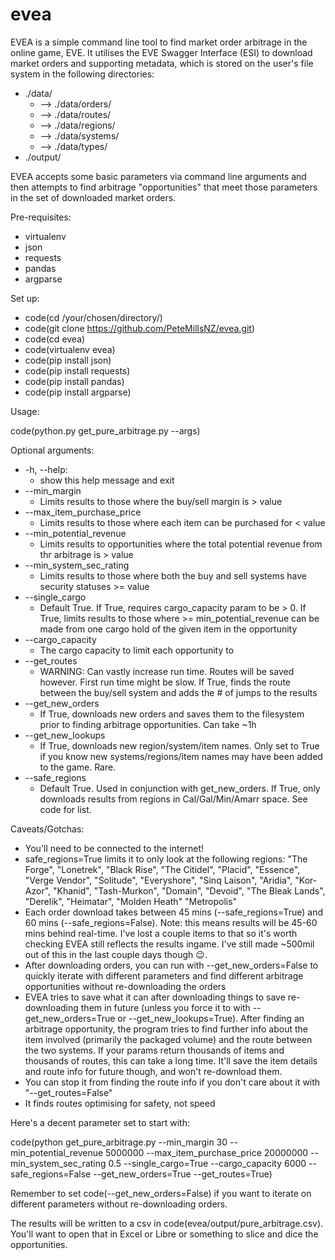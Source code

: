 # evea

EVEA is a simple command line tool to find market order arbitrage in the online game, EVE.
It utilises the EVE Swagger Interface (ESI) to download market orders and supporting metadata, which is stored on the user's file system in the following directories:

* ./data/
  * --> ./data/orders/
  * --> ./data/routes/
  * --> ./data/regions/
  * --> ./data/systems/
  * --> ./data/types/
* ./output/

EVEA accepts some basic parameters via command line arguments and then attempts to find arbitrage "opportunities" that meet those parameters in the set of downloaded market orders.

Pre-requisites:
- virtualenv
- json
- requests
- pandas
- argparse

Set up:
- code(cd /your/chosen/directory/)
- code(git clone https://github.com/PeteMillsNZ/evea.git)
- code(cd evea)
- code(virtualenv evea)
- code(pip install json)
- code(pip install requests)
- code(pip install pandas)
- code(pip install argparse)


Usage:

code(python.py get_pure_arbitrage.py --args)

Optional arguments:
* -h, --help:
  * show this help message and exit
* --min_margin
  * Limits results to those where the buy/sell margin is > value
* --max_item_purchase_price
  * Limits results to those where each item can be purchased for < value
* --min_potential_revenue
  * Limits results to opportunities where the total potential revenue from thr arbitrage is > value
* --min_system_sec_rating
  * Limits results to those where both the buy and sell systems have security statuses >= value
* --single_cargo
  * Default True. If True, requires cargo_capacity param to be > 0. If True, limits results to those where >= min_potential_revenue can be made from one cargo hold of the given item in the opportunity
* --cargo_capacity
  * The cargo capacity to limit each opportunity to
* --get_routes
  * WARNING: Can vastly increase run time. Routes will be saved however. First run time might be slow. If True, finds the route between the buy/sell system and adds the # of jumps to the results
* --get_new_orders
  * If True, downloads new orders and saves them to the filesystem prior to finding arbitrage opportunities. Can take ~1h
* --get_new_lookups
  * If True, downloads new region/system/item names. Only set to True if you know new systems/regions/item names may have been added to the game. Rare.
* --safe_regions
  * Default True. Used in conjunction with get_new_orders. If True, only downloads results from regions in Cal/Gal/Min/Amarr space. See code for list.

Caveats/Gotchas:
- You'll need to be connected to the internet!
- safe_regions=True limits it to only look at the following regions:
  "The Forge",
  "Lonetrek",
  "Black Rise",
  "The Citidel",
  "Placid",
  "Essence",
  "Verge Vendor",
  "Solitude",
  "Everyshore",
  "Sinq Laison",
  "Aridia",
  "Kor-Azor",
  "Khanid",
  "Tash-Murkon",
  "Domain",
  "Devoid",
  "The Bleak Lands",
  "Derelik",
  "Heimatar",
  "Molden Heath"
  "Metropolis"
- Each order download takes between 45 mins (--safe_regions=True) and 60 mins (--safe_regions=False). Note: this means results will be 45-60 mins behind real-time. I've lost a couple items to that so it's worth checking EVEA still reflects the results ingame. I've still made ~500mil out of this in the last couple days though 😉.
- After downloading orders, you can run with --get_new_orders=False to quickly iterate with different parameters and find different arbitrage opportunities without re-downloading the orders
- EVEA tries to save what it can after downloading things to save re-downloading them in future (unless you force it to with --get_new_orders=True or --get_new_lookups=True). After finding an arbitrage opportunity, the program tries to find further info about the item involved (primarily the packaged volume) and the route between the two systems. If your params return thousands of items and thousands of routes, this can take a long time. It'll save the item details and route info for future though, and won't re-download them.
- You can stop it from finding the route info if you don't care about it with "--get_routes=False"
- It finds routes optimising for safety, not speed


Here's a decent parameter set to start with:

code(python get_pure_arbitrage.py --min_margin 30 --min_potential_revenue 5000000  --max_item_purchase_price 20000000 --min_system_sec_rating 0.5  --single_cargo=True --cargo_capacity 6000 --safe_regions=False --get_new_orders=True --get_routes=True)

Remember to set code(--get_new_orders=False) if you want to iterate on different parameters without re-downloading orders.

The results will be written to a csv in code(evea/output/pure_arbitrage.csv). You'll want to open that in Excel or Libre or something to slice and dice the opportunities.
